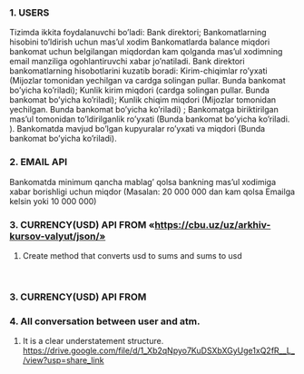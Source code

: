 ### 1. USERS
Tizimda ikkita foydalanuvchi bo’ladi:
Bank direktori;
Bankomatlarning hisobini to’ldirish uchun mas’ul xodim
Bankomatlarda balance miqdori bankomat uchun belgilangan miqdordan kam qolganda mas’ul xodimning email manziliga ogohlantiruvchi xabar jo’natiladi.
Bank direktori bankomatlarning hisobotlarini kuzatib boradi:
Kirim-chiqimlar ro’yxati (Mijozlar tomonidan yechilgan va cardga solingan pullar. Bunda bankomat bo’yicha ko’riladi);
Kunlik kirim miqdori (cardga solingan pullar. Bunda bankomat bo’yicha ko’riladi);
Kunlik chiqim miqdori (Mijozlar tomonidan yechilgan. Bunda bankomat bo’yicha ko’riladi) ;
Bankomatga biriktirilgan mas’ul tomonidan to’ldirilganlik ro’yxati (Bunda bankomat bo’yicha ko’riladi. ).
Bankomatda mavjud bo’lgan kupyuralar ro’yxati va miqdori (Bunda bankomat bo’yicha ko’riladi).
### 2. EMAIL API
Bankomatda minimum qancha mablag’ qolsa bankning mas’ul xodimiga xabar 
borishligi uchun miqdor (Masalan: 20 000 000 dan kam qolsa Emailga kelsin yoki 10 000 000)
<br />
### 3. CURRENCY(USD) API FROM «https://cbu.uz/uz/arkhiv-kursov-valyut/json/»
1. Create method that converts  usd to sums and sums to usd
<br />

### 3. CURRENCY(USD) API FROM
###  4. All conversation between user and atm.
1. It is a clear understatement structure. https://drive.google.com/file/d/1_Xb2qNpyo7KuDSXbXGyUge1xQ2fR__L_/view?usp=share_link

